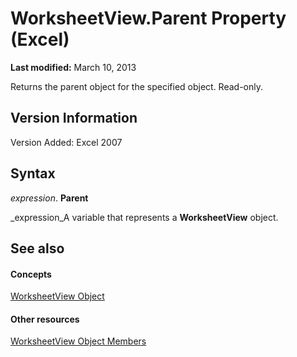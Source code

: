 
# WorksheetView.Parent Property (Excel)

 **Last modified:** March 10, 2013

Returns the parent object for the specified object. Read-only.

## Version Information

Version Added: Excel 2007 


## Syntax

 _expression_. **Parent**

 _expression_A variable that represents a  **WorksheetView** object.


## See also


#### Concepts


 [WorksheetView Object](9af65167-f9de-5c4f-6005-8debf96e54de.md)
#### Other resources


 [WorksheetView Object Members](9f5c80ec-4f28-7e6e-ad01-fcfd7a33414c.md)
